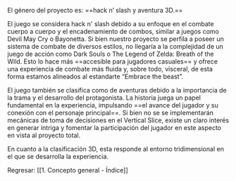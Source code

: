 
El género del proyecto es: ==hack n’ slash y aventura 3D.==

El juego se considera hack n' slash debido a su enfoque en el combate cuerpo a cuerpo y el encadenamiento de combos, similar a juegos como Devil May Cry o Bayonetta. Si bien nuestro proyecto se perfila a poseer un sistema de combate de diversos estilos, no llegaría a la complejidad de un juego de acción como Dark Souls o The Legend of Zelda: Breath of the Wild. Esto lo hace más ==accesible para jugadores casuales== y ofrece una experiencia de combate más fluida y, sobre todo, visceral, de esta forma estamos alineados al estandarte “Embrace the beast”.

El juego también se clasifica como de aventuras debido a la importancia de la trama y el desarrollo del protagonista. La historia juega un papel fundamental en la experiencia, impulsando ==el avance del jugador y su conexión con el personaje principal==. Si bien no se se implementarán mecánicas de toma de decisiones en el Vertical Slice, existe un claro interés en generar intriga y fomentar la participación del jugador en este aspecto en vista al proyecto total.

En cuanto a la clasificación 3D, esta responde al entorno tridimensional en el que se desarrolla la experiencia.


Regresar: [[1. Concepto general - Índice]]